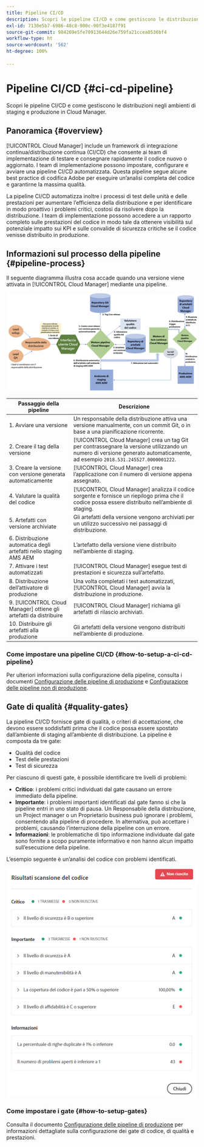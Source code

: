 ```yaml
---
title: Pipeline CI/CD
description: Scopri le pipeline CI/CD e come gestiscono le distribuzioni negli ambienti di staging e produzione in Cloud Manager.
exl-id: 7130e5b7-6986-48c8-900c-90f3e4187f91
source-git-commit: 984269e5fe70913644d26e759fa21ccea0536bf4
workflow-type: ht
source-wordcount: '562'
ht-degree: 100%

---
```



# Pipeline CI/CD {#ci-cd-pipeline}

Scopri le pipeline CI/CD e come gestiscono le distribuzioni negli ambienti di staging e produzione in Cloud Manager.

## Panoramica {#overview}

[!UICONTROL Cloud Manager] include un framework di integrazione continua/distribuzione continua (CI/CD) che consente ai team di implementazione di testare e consegnare rapidamente il codice nuovo o aggiornato. I team di implementazione possono impostare, configurare e avviare una pipeline CI/CD automatizzata. Questa pipeline segue alcune best practice di codifica Adobe per eseguire un’analisi completa del codice e garantirne la massima qualità.

La pipeline CI/CD automatizza inoltre i processi di test delle unità e delle prestazioni per aumentare l’efficienza della distribuzione e per identificare in modo proattivo i problemi critici, costosi da risolvere dopo la distribuzione. I team di implementazione possono accedere a un rapporto completo sulle prestazioni del codice in modo tale da ottenere visibilità sul potenziale impatto sui KPI e sulle convalide di sicurezza critiche se il codice venisse distribuito in produzione.

## Informazioni sul processo della pipeline {#pipeline-process}

Il seguente diagramma illustra cosa accade quando una versione viene attivata in [!UICONTROL Cloud Manager] mediante una pipeline.

![Il processo della pipeline](/help/assets/screen_shot_2018-05-30at82457pm.png)

| Passaggio della pipeline | Descrizione |
| --- | --- |
| 1. Avviare una versione | Un responsabile della distribuzione attiva una versione manualmente, con un commit Git, o in base a una pianificazione ricorrente. |
| 2. Creare il tag della versione | [!UICONTROL Cloud Manager] crea un tag Git per contrassegnare la versione utilizzando un numero di versione generato automaticamente, ad esempio `2018.531.245527.0000001222`. |
| 3. Creare la versione con versione generata automaticamente | [!UICONTROL Cloud Manager] crea l’applicazione con il numero di versione appena assegnato. |
| 4. Valutare la qualità del codice | [!UICONTROL Cloud Manager] analizza il codice sorgente e fornisce un riepilogo prima che il codice possa essere distribuito nell’ambiente di staging. |
| 5. Artefatti con versione archiviate | Gli artefatti della versione vengono archiviati per un utilizzo successivo nei passaggi di distribuzione. |
| 6. Distribuzione automatica degli artefatti nello staging AMS AEM | L’artefatto della versione viene distribuito nell’ambiente di staging. |
| 7. Attivare i test automatizzati | [!UICONTROL Cloud Manager] esegue test di prestazioni e sicurezza sull’artefatto. |
| 8. Distribuzione dell’attivatore di produzione | Una volta completati i test automatizzati, [!UICONTROL Cloud Manager] avvia la distribuzione in produzione. |
| 9. [!UICONTROL Cloud Manager] ottiene gli artefatti da distribuire | [!UICONTROL Cloud Manager] richiama gli artefatti di rilascio archiviati. |
| 10. Distribuire gli artefatti alla produzione | Gli artefatti della versione vengono distribuiti nell’ambiente di produzione. |

### Come impostare una pipeline CI/CD {#how-to-setup-a-ci-cd-pipeline}

Per ulteriori informazioni sulla configurazione della pipeline, consulta i documenti [Configurazione delle pipeline di produzione](/help/using/production-pipelines.md) e [Configurazione delle pipeline non di produzione](/help/using/non-production-pipelines.md).

## Gate di qualità {#quality-gates}

La pipeline CI/CD fornisce gate di qualità, o criteri di accettazione, che devono essere soddisfatti prima che il codice possa essere spostato dall’ambiente di staging all’ambiente di distribuzione. La pipeline è composta da tre gate:

* Qualità del codice
* Test delle prestazioni
* Test di sicurezza

Per ciascuno di questi gate, è possibile identificare tre livelli di problemi:

* **Critico**: i problemi critici individuati dal gate causano un errore immediato della pipeline.
* **Importante**: i problemi importanti identificati dal gate fanno sì che la pipeline entri in uno stato di pausa. Un Responsabile della distribuzione, un Project manager o un Proprietario business può ignorare i problemi, consentendo alla pipeline di procedere. In alternativa, può accettare i problemi, causando l’interruzione della pipeline con un errore.
* **Informazioni**: le problematiche di tipo informazione individuate dal gate sono fornite a scopo puramente informativo e non hanno alcun impatto sull’esecuzione della pipeline.

L’esempio seguente è un’analisi del codice con problemi identificati.

![Esempio di analisi del codice](/help/assets/quality-gate-failed.png)

### Come impostare i gate {#how-to-setup-gates}

Consulta il documento [Configurazione delle pipeline di produzione](/help/using/production-pipelines.md) per informazioni dettagliate sulla configurazione dei gate di codice, di qualità e prestazioni.
